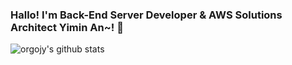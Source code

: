 ### Hallo! I'm Back-End Server Developer & AWS Solutions Architect Yimin An~! :open_hands:
 
![orgojy's github stats](https://github-readme-stats.vercel.app/api?username=orgojy&show_icons=true&theme=radical)
